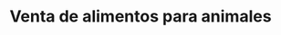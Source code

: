 ---
title: "Venta de alimentos para animales"
url: /toluca/venta-de-alimentos-para-animales/
shop: agraria
---